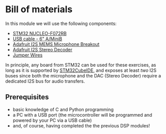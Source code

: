 # Bill of materials

In this module we will use the following components:

* [STM32 NUCLEO-F072RB](https://www.st.com/en/evaluation-tools/nucleo-f072rb.html)
* [USB cable - 6" A/MiniB](https://www.adafruit.com/product/899)
* [Adafruit I2S MEMS Microphone Breakout](https://www.adafruit.com/product/3421)
* [Adafruit I2S Stereo Decoder](https://www.adafruit.com/product/3678)
* [Jumper Wires](https://www.adafruit.com/product/266)

In principle, any board from STM32 can be used for these exercises, as long as it is supported by [STM32CubeIDE](https://www.st.com/en/development-tools/stm32cubeide.html), and exposes at least _two_ I2S buses since both the microphone and the DAC (Stereo Decoder) require a dedicated I2S bus for audio transfers. 

## Prerequisites

* basic knowledge of C and Python programming
* a PC with a USB port \(the microcontroller will be programmed and powered by your PC via a USB cable\)
* and, of course, having completed the the previous DSP modules!

